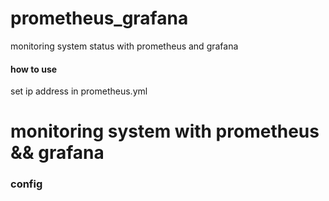 <h1> prometheus_grafana</h1>
monitoring system status with prometheus and grafana 
<h4> how to use </h4>
set ip address in prometheus.yml

<h1>monitoring system with prometheus && grafana</h1>

<h3>config</h3>
